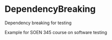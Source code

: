 # DependencyBreaking
Dependency breaking for testing

Example for SOEN 345 course on software testing
